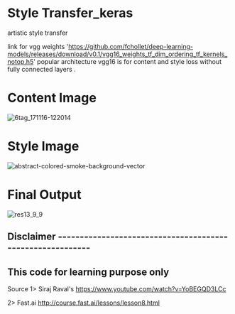 # Style Transfer_keras
artistic style transfer 


link for vgg weights 'https://github.com/fchollet/deep-learning-models/releases/download/v0.1/vgg16_weights_tf_dim_ordering_tf_kernels_notop.h5'
popular architecture vgg16 is for content and style loss without fully connected layers .

# Content Image 

![6tag_171116-122014](https://user-images.githubusercontent.com/13449847/32211869-934f2fe8-be3a-11e7-82d7-68381c3e1f58.jpg)


# Style Image

![abstract-colored-smoke-background-vector](https://user-images.githubusercontent.com/13449847/32211896-b26e615a-be3a-11e7-9f7e-fe30ae52c587.jpg)


# Final Output

![res13_9_9](https://user-images.githubusercontent.com/13449847/32211935-d55972cc-be3a-11e7-88ca-af7ab54d8164.png)


Disclaimer ----------------------------------------------------------
---------------------------------------------------------------------
This code for learning purpose only 
----------------------------------------------------------------------

Source
1> Siraj Raval's https://www.youtube.com/watch?v=YoBEGQD3LCc 


2> Fast.ai http://course.fast.ai/lessons/lesson8.html
